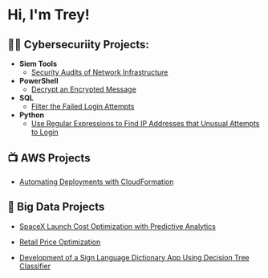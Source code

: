 <h1>Hi, I'm Trey!</h1>

<h2>👨‍💻 Cybersecuriity Projects:</h2>

- <b>Siem Tools</b>
  - <a href="https://awslabs.notion.site/Analyze-first-packet-400a916c98ff4233b2e01bab16d56656"> Security Audits of Network Infrastructure </a>
- <b>PowerShell</b>
  - [Decrypt an Encrypted Message](https://awslabs.notion.site/Decrypt-an-encrypted-message-021c70f3946b45858bbf87218748aa50?pvs=4)
- <b>SQL</b>
  - [Filter the Failed Login Attempts](https://awslabs.notion.site/Filter-with-AND-OR-and-NOT-5c5380745fb043809f4b4eeefa8a6ff4?pvs=4)
- <b>Python</b>
  - [Use Regular Expressions to Find IP Addresses that Unusual Attempts to Login](https://awslabs.notion.site/Use-regular-expressions-to-find-patterns-ab447aa8ba1a424d91bf0fc0e8b89791?pvs=4)

<h2>📺 AWS Projects</h2>

- [Automating Deployments with CloudFormation](https://awslabs.notion.site/Automating-Deployments-with-AWS-CloudFormation-e609a237a05549fea97b92001e4d9da3?pvs=4)

<h2> 🤳 Big Data Projects</h2>

- <a href=https://github.com/rachata072/SpaceX-Data-Science.git>SpaceX Launch Cost Optimization with Predictive Analytics</a>

- <a href=https://github.com/rachata072/Retail-Price-Optimization.git> Retail Price Optimization </a>

- <a href=https://github.com/rachata072/Development-of-a-Sign-Language-Dictionary-App-Using-Supervised-Learning.git> Development of a Sign Language Dictionary App Using Decision Tree Classifier </a>

